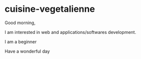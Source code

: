 # cuisine-vegetalienne


<!DOCTYPE html>
<html lang="en">
<head>
    <meta charset="UTF-8">
    <meta name="viewport" content="width=device-width, initial-scale=1.0">
    <title>My activities</title>
</head>
<body>


<p>Good morning,</p>

<p>I am interested in web and applications/softwares development.</p>

<p>I am a beginner</p>

<p>Have a wonderful day</p>
    
</body>
</html>

